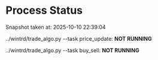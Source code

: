# Process Status

Snapshot taken at: 2025-10-10 22:39:04

../wintrd/trade_algo.py --task price_update: **NOT RUNNING**

../wintrd/trade_algo.py --task buy_sell: **NOT RUNNING**

